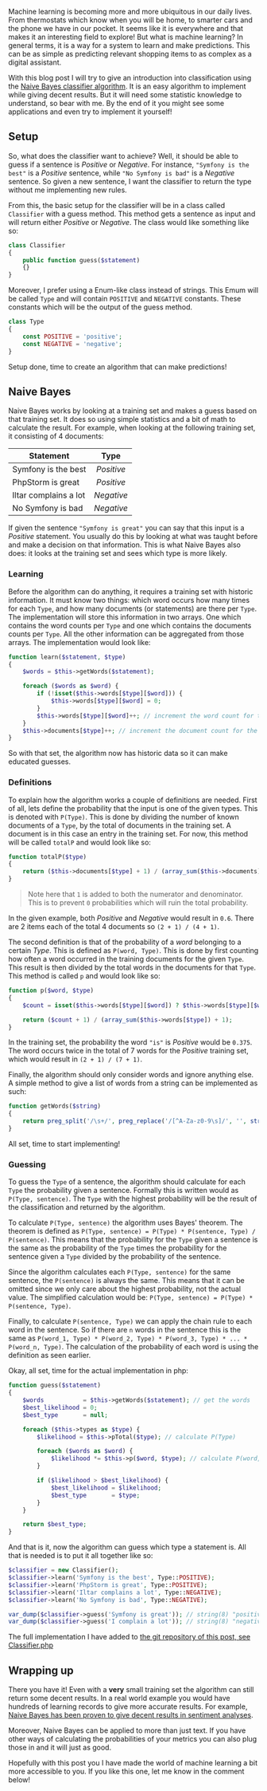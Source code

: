 [//]: # (TITLE: Machine Learning: Naive Bayes)
[//]: # (DATE: 2016-10-20T14:00:00+01:00)
[//]: # (TAGS: php, machine learning, naive bayes)

Machine learning is becoming more and more ubiquitous in our daily lives. From thermostats which know when you will be home, to smarter cars and the phone we have in our pocket. It seems like it is everywhere and that makes it an interesting field to explore! But what is machine learning? In general terms, it is a way for a system to learn and make predictions. This can be as simple as predicting relevant shopping items to as complex as a digital assistant.

With this blog post I will try to give an introduction into classification using the [Naive Bayes classifier algorithm][naive bayes classifier]. It is an easy algorithm to implement while giving decent results. But it will need some statistic knowledge to understand, so bear with me. By the end of it you might see some applications and even try to implement it yourself!

## Setup
So, what does the classifier want to achieve? Well, it should be able to guess if a sentence is *Positive* or *Negative*. For instance, `"Symfony is the best"` is a *Positive* sentence, while `"No Symfony is bad"` is a *Negative* sentence. So given a new sentence, I want the classifier to return the type without me implementing new rules. 

From this, the basic setup for the classifier will be in a class called `Classifier` with a guess method. This method gets a sentence as input and will return either *Positive* or *Negative*. The class would like something like so:
```php
class Classifier
{
    public function guess($statement)
    {}
}
```

Moreover, I prefer using a Enum-like class instead of strings. This Emum will be called `Type` and will contain `POSITIVE` and `NEGATIVE` constants. These constants which will be the output of the guess method.

```php
class Type
{
    const POSITIVE = 'positive';
    const NEGATIVE = 'negative';
}
```

Setup done, time to create an algorithm that can make predictions!

## Naive Bayes

Naive Bayes works by looking at a training set and makes a guess based on that training set. It does so using simple statistics and a bit of math to calculate the result. For example, when looking at the following training set, it consisting of 4 documents:

| Statement | Type |
|---|:---:|
| Symfony is the best | *Positive* |
| PhpStorm is great | *Positive* |
| Iltar complains a lot | *Negative* |
| No Symfony is bad | *Negative* |

If given the sentence `"Symfony is great"` you can say that this input is a *Positive* statement. You usually do this by looking at what was taught before and make a decision on that information. This is what Naive Bayes also does: it looks at the training set and sees which type is more likely. 

### Learning

Before the algorithm can do anything, it requires a training set with historic information. It must know two things: which word occurs how many times for each `Type`, and how many documents (or statements) are there per `Type`. The implementation will store this information in two arrays. One which contains the word counts per `Type` and one which contains the documents counts per `Type`. All the other information can be aggregated from those arrays. The implementation would look like:

```php
function learn($statement, $type)
{
    $words = $this->getWords($statement);

    foreach ($words as $word) {
        if (!isset($this->words[$type][$word])) {
            $this->words[$type][$word] = 0;
        }
        $this->words[$type][$word]++; // increment the word count for the type
    }
    $this->documents[$type]++; // increment the document count for the type
}
```

So with that set, the algorithm now has historic data so it can make educated guesses.

### Definitions
To explain how the algorithm works a couple of definitions are needed. First of all, lets define the probability that the input is one of the given types. This is denoted with `P(Type)`. This is done by dividing the number of known documents of a `Type`, by the total of documents in the training set. A document is in this case an entry in the training set. For now, this method will be called `totalP` and would look like so:

```php
function totalP($type)
{
    return ($this->documents[$type] + 1) / (array_sum($this->documents) + 1);
}
```

> Note here that `1` is added to both the numerator and denominator. This is to prevent `0` probabilities which will ruin the total probability.

In the given example, both *Positive* and *Negative* would result in `0.6`. There are 2 items each of the total 4 documents so `(2 + 1) / (4 + 1)`.

The second definition is that of the probability of a *word* belonging to a certain *Type*. This is defined as `P(word, Type)`. This is done by first counting how often a word occurred in the training documents for the given `Type`. This result is then divided by the total words in the documents for that `Type`. This method is called `p` and would look like so:

```php
function p($word, $type)
{
    $count = isset($this->words[$type][$word]) ? $this->words[$type][$word] : 0;

    return ($count + 1) / (array_sum($this->words[$type]) + 1);
}
```

In the training set, the probability the word `"is"` is *Positive* would be `0.375`. The word occurs twice in the total of 7 words for the *Positive* training set, which would result in `(2 + 1) / (7 + 1)`.

Finally, the algorithm should only consider words and ignore anything else. A simple method to give a list of words from a string can be implemented as such:

```php
function getWords($string)
{
    return preg_split('/\s+/', preg_replace('/[^A-Za-z0-9\s]/', '', strtolower($string)));
}
```
All set, time to start implementing!

### Guessing

To guess the `Type` of a sentence, the algorithm should calculate for each `Type` the probability given a sentence. Formally this is written would as `P(Type, sentence)`. The `Type` with the highest probability will be the result of the classification and returned by the algorithm. 

To calculate `P(Type, sentence)` the algorithm uses Bayes' theorem. The theorem is defined as `P(Type, sentence) = P(Type) * P(sentence, Type) / P(sentence)`. This means that the probability for the `Type` given a sentence is the same as the probability of the `Type` times the probability for the sentence given a `Type` divided by the probability of the sentence.

Since the algorithm calculates each `P(Type, sentence)` for the same sentence, the `P(sentence)` is always the same. This means that it can be omitted since we only care about the highest probability, not the actual value. The simplified calculation would be: `P(Type, sentence) = P(Type) * P(sentence, Type)`.

Finally, to calculate `P(sentence, Type)` we can apply the chain rule to each word in the sentence. So if there are `n` words in the sentence this is the same as `P(word_1, Type) * P(word_2, Type) * P(word_3, Type) * ... * P(word_n, Type)`. The calculation of the probability of each word is using the definition as seen earlier.

Okay, all set, time for the actual implementation in php:

```php
function guess($statement)
{
    $words           = $this->getWords($statement); // get the words
    $best_likelihood = 0;
    $best_type       = null;

    foreach ($this->types as $type) {
        $likelihood = $this->pTotal($type); // calculate P(Type)

        foreach ($words as $word) {
            $likelihood *= $this->p($word, $type); // calculate P(word, Type)
        }

        if ($likelihood > $best_likelihood) {
            $best_likelihood = $likelihood;
            $best_type       = $type;
        }
    }

    return $best_type;
}
```

And that is it, now the algorithm can guess which type a statement is. All that is needed is to put it all together like so:

```php
$classifier = new Classifier();
$classifier->learn('Symfony is the best', Type::POSITIVE);
$classifier->learn('PhpStorm is great', Type::POSITIVE);
$classifier->learn('Iltar complains a lot', Type::NEGATIVE);
$classifier->learn('No Symfony is bad', Type::NEGATIVE);

var_dump($classifier->guess('Symfony is great')); // string(8) "positive"
var_dump($classifier->guess('I complain a lot')); // string(8) "negative"
```

The full implementation I have added to [the git repository of this post, see Classifier.php][github-classifier]

## Wrapping up

There you have it! Even with a **very** small training set the algorithm can still return some decent results. In a real world example you would have hundreds of learning records to give more accurate results. For example, [Naive Bayes has been proven to give decent results in sentiment analyses][nb-twitter-sentiment].

Moreover, Naive Bayes can be applied to more than just text. If you have other ways of calculating the probabilities of your metrics you can also plug those in and it will just as good.

Hopefully with this post you I have made the world of machine learning a bit more accessible to you. If you like this one, let me know in the comment below!

[naive bayes classifier]: https://en.wikipedia.org/wiki/Naive_Bayes_classifier
[github-classifier]: https://github.com/yannickl88/blog-articles/blob/master/src/machine-learning-naive-bayes/Classifier.php
[nb-twitter-sentiment]: http://www-nlp.stanford.edu/courses/cs224n/2009/fp/3.pdf
